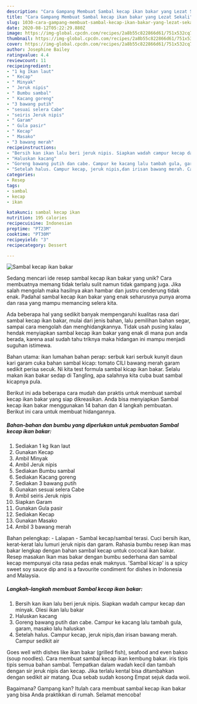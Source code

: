 ```yaml
---
description: "Cara Gampang Membuat Sambal kecap ikan bakar yang Lezat Sekali"
title: "Cara Gampang Membuat Sambal kecap ikan bakar yang Lezat Sekali"
slug: 1030-cara-gampang-membuat-sambal-kecap-ikan-bakar-yang-lezat-sekali
date: 2020-08-12T05:22:29.880Z
image: https://img-global.cpcdn.com/recipes/2a8b55c822866d61/751x532cq70/sambal-kecap-ikan-bakar-foto-resep-utama.jpg
thumbnail: https://img-global.cpcdn.com/recipes/2a8b55c822866d61/751x532cq70/sambal-kecap-ikan-bakar-foto-resep-utama.jpg
cover: https://img-global.cpcdn.com/recipes/2a8b55c822866d61/751x532cq70/sambal-kecap-ikan-bakar-foto-resep-utama.jpg
author: Josephine Bailey
ratingvalue: 4.4
reviewcount: 11
recipeingredient:
- "1 kg Ikan laut"
- " Kecap"
- " Minyak"
- " Jeruk nipis"
- " Bumbu sambal"
- " Kacang goreng"
- "3 bawang putih"
- "sesuai selera Cabe"
- "seiris Jeruk nipis"
- " Garam"
- " Gula pasir"
- " Kecap"
- " Masako"
- "3 bawang merah"
recipeinstructions:
- "Bersih kan ikan lalu beri jeruk nipis. Siapkan wadah campur kecap dan minyak. Olesi ikan lalu bakar"
- "Haluskan kacang"
- "Goreng bawang putih dan cabe. Campur ke kacang lalu tambah gula, garam, masako lalu haluskan"
- "Setelah halus. Campur kecap, jeruk nipis,dan irisan bawang merah. Campur sedikit air"
categories:
- Resep
tags:
- sambal
- kecap
- ikan

katakunci: sambal kecap ikan 
nutrition: 195 calories
recipecuisine: Indonesian
preptime: "PT23M"
cooktime: "PT30M"
recipeyield: "3"
recipecategory: Dessert

---
```



![Sambal kecap ikan bakar](https://img-global.cpcdn.com/recipes/2a8b55c822866d61/751x532cq70/sambal-kecap-ikan-bakar-foto-resep-utama.jpg)

Sedang mencari ide resep sambal kecap ikan bakar yang unik? Cara membuatnya memang tidak terlalu sulit namun tidak gampang juga. Jika salah mengolah maka hasilnya akan hambar dan justru cenderung tidak enak. Padahal sambal kecap ikan bakar yang enak seharusnya punya aroma dan rasa yang mampu memancing selera kita.

Ada beberapa hal yang sedikit banyak mempengaruhi kualitas rasa dari sambal kecap ikan bakar, mulai dari jenis bahan, lalu pemilihan bahan segar, sampai cara mengolah dan menghidangkannya. Tidak usah pusing kalau hendak menyiapkan sambal kecap ikan bakar yang enak di mana pun anda berada, karena asal sudah tahu triknya maka hidangan ini mampu menjadi suguhan istimewa.

Bahan utama: ikan lumahan bahan perap: serbuk kari serbuk kunyit daun kari garam cuka bahan sambal kicap: tomato CILI bawang merah garam sedikit perisa secuk. Ni kita test formula sambal kicap ikan bakar. Selalu makan ikan bakar sedap di Tangling, apa salahnya kita cuba buat sambal kicapnya pula.


Berikut ini ada beberapa cara mudah dan praktis untuk membuat sambal kecap ikan bakar yang siap dikreasikan. Anda bisa menyiapkan Sambal kecap ikan bakar menggunakan 14 bahan dan 4 langkah pembuatan. Berikut ini cara untuk membuat hidangannya.

<!--inarticleads1-->

##### Bahan-bahan dan bumbu yang diperlukan untuk pembuatan Sambal kecap ikan bakar:

1. Sediakan 1 kg Ikan laut
1. Gunakan  Kecap
1. Ambil  Minyak
1. Ambil  Jeruk nipis
1. Sediakan  Bumbu sambal
1. Sediakan  Kacang goreng
1. Sediakan 3 bawang putih
1. Gunakan sesuai selera Cabe
1. Ambil seiris Jeruk nipis
1. Siapkan  Garam
1. Gunakan  Gula pasir
1. Sediakan  Kecap
1. Gunakan  Masako
1. Ambil 3 bawang merah


Bahan pelengkap: - Lalapan - Sambal kecap/sambal terasi. Cuci bersih ikan, kerat-kerat lalu lumuri jeruk nipis dan garam. Rahasia bumbu resep ikan mas bakar lengkap dengan bahan sambal kecap untuk cococal ikan bakar. Resep masakan Ikan mas bakar dengan bumbu sederhana dan sambal kecap mempunyai cita rasa pedas enak maknyus. &#39;Sambal kicap&#39; is a spicy sweet soy sauce dip and is a favourite condiment for dishes in Indonesia and Malaysia. 

<!--inarticleads2-->

##### Langkah-langkah membuat Sambal kecap ikan bakar:

1. Bersih kan ikan lalu beri jeruk nipis. Siapkan wadah campur kecap dan minyak. Olesi ikan lalu bakar
1. Haluskan kacang
1. Goreng bawang putih dan cabe. Campur ke kacang lalu tambah gula, garam, masako lalu haluskan
1. Setelah halus. Campur kecap, jeruk nipis,dan irisan bawang merah. Campur sedikit air


Goes well with dishes like ikan bakar (grilled fish), seafood and even bakso (soup noodles). Cara membuat sambal kecap ikan kembung bakar. iris tipis tipis semua bahan sambal. Tempatkan dalam wadah kecil dan tambah dengan sir jeruk nipis dan kecap. Jika terlalu kental bisa ditambahkan dengan sedikit air matang. Dua sebab sudah kosong Empat sejuk dada woii. 

Bagaimana? Gampang kan? Itulah cara membuat sambal kecap ikan bakar yang bisa Anda praktikkan di rumah. Selamat mencoba!
